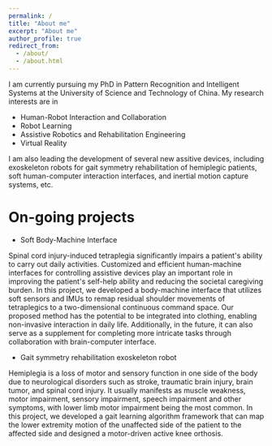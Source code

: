 ```yaml
---
permalink: /
title: "About me"
excerpt: "About me"
author_profile: true
redirect_from: 
  - /about/
  - /about.html
---
```


I am currently pursuing my PhD in Pattern Recognition and Intelligent Systems at the University of Science and Technology of China. My research interests are in

* Human-Robot Interaction and Collaboration
* Robot Learning
* Assistive Robotics and Rehabilitation Engineering
* Virtual Reality

I am also leading the development of several new assitive devices, including exoskeleton robots for gait symmetry rehabilitation of hemiplegic patients, soft human-computer interaction interfaces, and inertial motion capture systems, etc.

On-going projects
======
* Soft Body-Machine Interface 

Spinal cord injury-induced tetraplegia significantly impairs a patient's ability to carry out daily activities. Customized and efficient human-machine interfaces for controlling assistive devices play an important role in improving the patient's self-help ability and reducing the societal caregiving burden. In this project, we developed a body-machine interface that utilizes soft sensors and IMUs to remap residual shoulder movements of tetraplegics to a two-dimensional continuous command space. Our proposed method has the potential to be integrated into clothing, enabling non-invasive interaction in daily life. Additionally, in the future, it can also serve as a supplement for completing more intricate tasks through collaboration with brain-computer interface. 

* Gait symmetry rehabilitation exoskeleton robot 

Hemiplegia is a loss of motor and sensory function in one side of the body due to neurological disorders such as stroke, traumatic brain injury, brain tumor, and spinal cord injury. It usually manifests as muscle weakness, motor impairment, sensory impairment, speech impairment and other symptoms, with lower limb motor impairment being the most common. In this project, we developed a gait learning algorithm framework that can map the lower extremity motion of the unaffected side of the patient to the affected side and designed a motor-driven active knee orthosis.
